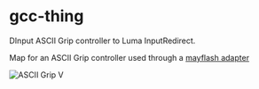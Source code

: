 # gcc-thing
DInput ASCII Grip controller to Luma InputRedirect.

Map for an ASCII Grip controller used through a [mayflash adapter](https://www.amazon.co.uk/gp/product/B0089OBLDO/ref=oh_aui_detailpage_o01_s01?ie=UTF8&psc=1)

![ASCII Grip V](https://c1.staticflickr.com/3/2131/2547219632_9e0efa9df0_z.jpg?zz=1)

